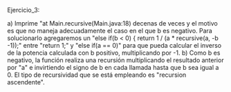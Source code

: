 Ejercicio_3:

a) Imprime "at Main.recursive(Main.java:18) decenas de veces y el motivo es que no maneja adecuadamente el caso en el que b es negativo. Para solucionarlo agregaremos un "else if(b < 0) { return 1 / (a * recursive(a, -b -1));" entre "return 1;" y "else if(a == 0)" para que pueda calcular el inverso de la potencia calculada con b positivo, multiplicando por -1.
b) Como b es negativo, la función realiza una recursión multiplicando el resultado anterior por "a" e invirtiendo el signo de b en cada llamada hasta que b sea igual a 0. El tipo de recursividad que se está empleando es "recursion ascendente".
